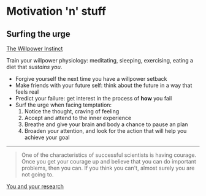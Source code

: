 # Motivation 'n' stuff

## Surfing the urge

[The Willpower Instinct](https://www.youtube.com/watch?v=V5BXuZL1HAg)

Train your willpower physiology: meditating, sleeping, exercising, eating a
diet that _sustains you_.

* Forgive yourself the next time you have a willpower setback
* Make friends with your future self: think about the future in a way that
feels real
* Predict your failure: get interest in the process of **how** you fail
* Surf the urge when facing temptation:
  1. Notice the thought, craving of feeling
  2. Accept and attend to the inner experience
  3. Breathe and give your brain and body a chance to pause an plan
  4. Broaden your attention, and look for the action that will help
  you achieve your goal

----------

> One of the characteristics of successful scientists is having courage.
> Once you get your courage up and believe that you can do important problems,
> then you can. If you think you can't, almost surely you are not going to.

[You and your research](https://www.cs.virginia.edu/~robins/YouAndYourResearch.html)
